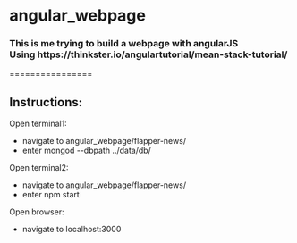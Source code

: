 <h1>angular_webpage</h1>
<h3>This is me trying to build a webpage with angularJS <br> 
Using https://thinkster.io/angulartutorial/mean-stack-tutorial/</h3>

================

<h2>Instructions:</h2>

Open terminal1:

- navigate to angular_webpage/flapper-news/
- enter mongod --dbpath ../data/db/

Open terminal2:

- navigate to angular_webpage/flapper-news/
- enter npm start

Open browser:

- navigate to localhost:3000
